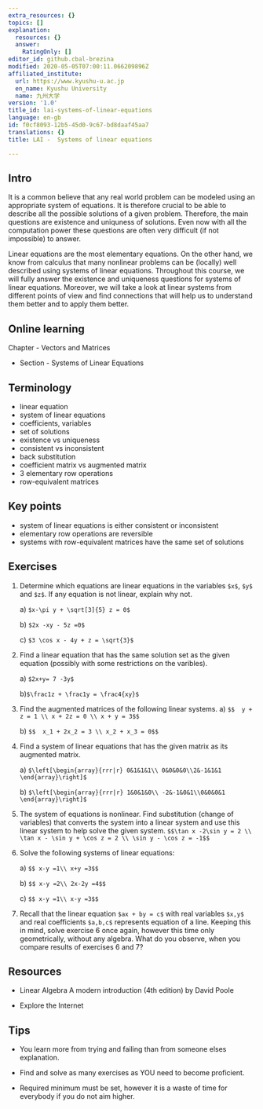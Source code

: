 ```yaml
---
extra_resources: {}
topics: []
explanation:
  resources: {}
  answer:
    RatingOnly: []
editor_id: github.cbal-brezina
modified: 2020-05-05T07:00:11.066209896Z
affiliated_institute:
  url: https://www.kyushu-u.ac.jp
  en_name: Kyushu University
  name: 九州大学
version: '1.0'
title_id: lai-systems-of-linear-equations
language: en-gb
id: f0cf8093-12b5-45d0-9c67-bd8daaf45aa7
translations: {}
title: LAI -  Systems of linear equations

---
```


## Intro

It is a common believe that any real world problem can be modeled using an appropriate system of equations. It is therefore crucial to be able to describe all the possible solutions of a given problem. Therefore, the main questions are existence and uniquness of solutions. Even now with all the computation power these questions are often very difficult (if not impossible) to answer. 

Linear equations are the most elementary equations. On the other hand, we know from calculus that many nonlinear problems can be (locally) well described using systems of linear equations. Throughout this course, we will fully answer the existence and uniqueness questions for systems of linear equations. Moreover, we will take a look at linear systems from different points of view and find connections that will help us to understand them better and to apply them better.
  
## Online learning

Chapter - Vectors and Matrices

- Section - Systems of Linear Equations


## Terminology

- linear equation
- system of linear equations 
- coefficients, variables
- set of solutions
- existence vs uniqueness 
- consistent vs inconsistent
- back substitution
- coefficient matrix vs augmented matrix
- 3 elementary row operations
- row-equivalent matrices



## Key points

- system of linear equations is either consistent or inconsistent
- elementary row operations are reversible
- systems with row-equivalent matrices have the same set of solutions




## Exercises

1. Determine which equations are linear equations in the variables `$x$`, `$y$` and `$z$`. If any equation is not linear, explain why not.

    a) `$x-\pi y + \sqrt[3]{5} z = 0$`

    b) `$2x -xy - 5z =0$`

    c) `$3 \cos x - 4y + z = \sqrt{3}$`

2. Find a linear equation that has the same solution set as the given equation (possibly with some restrictions on the varibles).

    a) `$2x+y= 7 -3y$`

    b)`$\frac1z + \frac1y = \frac4{xy}$`

3. Find the augmented matrices of the following linear systems.
    a)  `$$  y + z = 1 \\ x + 2z = 0 \\ x + y = 3$$`

    b)  `$$  x_1 + 2x_2 = 3 \\ x_2 + x_3 = 0$$`
    
    
4. Find a system of linear equations that has the given matrix as its augmented matrix.

    a) `$\left[\begin{array}{rrr|r} 0&1&1&1\\ 0&0&0&0\\2&-1&1&1 \end{array}\right]$`

    b) `$\left[\begin{array}{rrr|r} 1&0&1&0\\ -2&-1&0&1\\0&0&0&1 \end{array}\right]$`

5. The system of equations is nonlinear. Find substitution (change of variables) that converts the system into a linear system and use this linear system to help solve the given system.
 `$$\tan x -2\sin y = 2 \\ \tan x - \sin y + \cos z = 2 \\ \sin y - \cos z = -1$$`

6. Solve the following systems of linear equations:

    a) `$$ x-y =1\\ x+y =3$$`

    b) `$$ x-y =2\\ 2x-2y =4$$`

    c) `$$ x-y =1\\ x-y =3$$`
    
7. Recall that the linear equation `$ax + by = c$` with real variables `$x,y$` and real coefficients `$a,b,c$` represents equation of a line. Keeping this in mind, solve exercise 6 once again, however this time only geometrically, without any algebra. What do you observe, when you compare results of exercises 6 and 7?     
    
  
    
## Resources

-  Linear Algebra A modern introduction (4th edition) by David Poole 

- Explore the Internet

## Tips


- You learn more from trying and failing than from someone elses explanation.

- Find and solve as many exercises as YOU need to become proficient.

- Required minimum must be set, however it is a waste of time for everybody if you do not aim higher.






